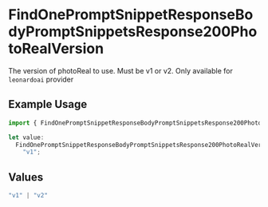 # FindOnePromptSnippetResponseBodyPromptSnippetsResponse200PhotoRealVersion

The version of photoReal to use. Must be v1 or v2. Only available for `leonardoai` provider

## Example Usage

```typescript
import { FindOnePromptSnippetResponseBodyPromptSnippetsResponse200PhotoRealVersion } from "@orq-ai/node/models/operations";

let value:
  FindOnePromptSnippetResponseBodyPromptSnippetsResponse200PhotoRealVersion =
    "v1";
```

## Values

```typescript
"v1" | "v2"
```